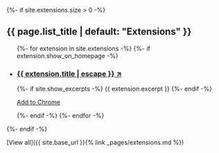 {%- if site.extensions.size > 0 -%}
  <h2 class="post-list-heading">{{ page.list_title | default: "Extensions" }}</h2>
  <ul class="post-list">
    {%- for extension in site.extensions -%}
    {%- if extension.show_on_homepage -%}
    <li>
      <h3>
        <a class="post-link" href="{{ extension.website }}" target="_blank">
          {{ extension.title | escape }} <span class="arrow">&#x2197;</span>
        </a>
      </h3>
      {%- if site.show_excerpts -%}
        {{ extension.excerpt }}
      {%- endif -%}
      <p><a class="download-link" href="https://chrome.google.com/webstore/detail/{{ extension.chrome_id }}?ref=essentialkit_featured" target="_blank">Add to Chrome</a></p>
    </li>
    {%- endif -%}
    {%- endfor -%}
  </ul>
{%- endif -%}

[View all]({{ site.base_url }}{% link _pages/extensions.md %})